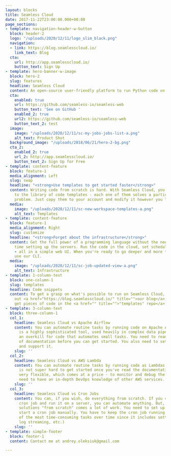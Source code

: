 ```yaml
---
layout: blocks
title: Seamless Cloud
date: 2017-11-22T23:00:00.000+00:00
page_sections:
- template: navigation-header-w-button
  block: header-2
  logo: "/uploads/2020/12/11/logo_slim_black.png"
  navigation:
  - link: https://blog.seamlesscloud.io/
    link_text: Blog
  cta:
    url: http://app.seamlesscloud.io/
    button_text: Sign Up
- template: hero-banner-w-image
  block: hero-2
  slug: features
  headline: Seamless Cloud
  content: An open-source user-friendly platform to run Python code on a schedule.
  cta:
    enabled: true
    url: https://github.com/seamless-io/seamless-web
    button_text: 'See on GitHub '
    enabled_2: true
    url2: https://github.com/seamless-io/seamless-web
    button_text_2: test
  image:
    image: "/uploads/2020/12/11/sc-my-jobs-jobs-list-a.png"
    alt_text: Product Shot
  background_image: "/uploads/2018/06/21/hero-2-bg.png"
  cta_2:
    enabled_2: true
    url_2: http://app.seamlesscloud.io/
    button_text_2: Sign Up for Free
- template: content-feature
  block: feature-1
  media_alignment: Left
  slug: swap
  headline: "<strong>Use templates to get started faster</strong>"
  content: Writing code from scratch is hard. With Seamless Cloud, you get access
    to the library of code templates - each one of them solves a particular automation
    problem. Just copy them to your account and modify it however you like.
  media:
    image: "/uploads/2020/12/11/sc-new-workspace-templates-a.png"
    alt_text: Templates
- template: content-feature
  block: feature-1
  media_alignment: Right
  slug: customize
  headline: "<strong>Forget about the infrastructure</strong>"
  content: Get the full power of a programming language without the need to spend
    time setting up the servers. Run the code in the cloud, set scheduled execution
    - all in a simple web UI. When you're ready to go deeper and more technical -
    use our CLI.
  media:
    image: "/uploads/2020/12/11/sc-job-updated-view-a.png"
    alt_text: Infrastructure
- template: 1-column-text
  block: one-column-1
  slug: templates
  headline: Code snippets
  content: To get a grasp on what's possible to run on Seamless Cloud, please check
    out <a href="https://blog.seamlesscloud.io/" title="">our blog</a>. You can also
    get pieces of code in the <a href="" title="">"templates" repo</a>.
- template: 3-column-text
  block: three-column-1
  col_1:
    headline: Seamless Cloud vs Apache Airflow
    content: You can automate routine tasks by running code on Apache Airflow. It
      is a highly sophisticated tool, used heavily in complex data pipelines. It is
      an overkill for code that automates small tasks. You need to read quite a lot
      of documentation before you can get started. You also need to set up a server
      and support it.
    slug: ''
  col_2:
    headline: Seamless Cloud vs AWS Lambda
    content: You can automate routine tasks by running code as Lambdas in AWS. It
      is not super hard to get started once you've read the documentation. AWS is
      very flexible, which comes at a price - to monitor and debug the tasks, you
      need to have an in-depth DevOps knowledge of other AWS services.
    slug: ''
  col_3:
    headline: Seamless Cloud vs Cron Jobs
    content: You can, if you wish, do everything from scratch. If you can write a
      cron job and run it on a server, you can automate anything. But, as with all
      solutions "from scratch" comes a lot of work. You need to set up a server and
      start a cron job manually. You have to keep the cron job running (which is one
      of the most time-consuming tasks over time since it includes setting up monitoring,
      log streaming, etc.)
    slug: ''
- template: simple-footer
  block: footer-1
  content: Contact me at andrey.oleksiuk@gmail.com

---
```

